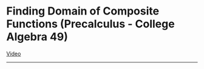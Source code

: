 # Finding Domain of Composite Functions (Precalculus - College Algebra 49)

[Video](https://www.youtube.com/watch?v=G8r9oL-ke9s)

---
